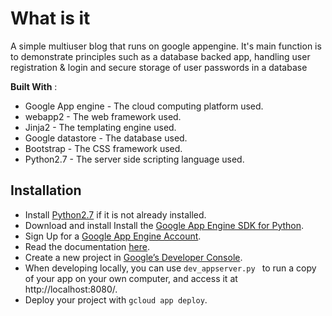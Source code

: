 # What is it
A simple multiuser blog that runs on google appengine. It's main function is to
demonstrate principles such as a database backed app, handling user
registration  & login and secure storage of user passwords in a database


**Built With** :
* Google App engine - The cloud computing platform used.
* webapp2 - The web framework used.
* Jinja2 - The templating engine used.
* Google datastore - The database used.
* Bootstrap - The CSS framework used.
* Python2.7 - The server side scripting language used.


## Installation
* Install [Python2.7](https://www.python.org/downloads/) if it is not already installed.
* Download and install Install the [Google App Engine SDK for Python](https://cloud.google.com/appengine/docs/python/download).
* Sign Up for a [Google App Engine Account](https://console.cloud.google.com/appengine/).
* Read the documentation [here](https://cloud.google.com/appengine/docs/python/).
* Create a new project in [Google’s Developer Console](https://console.cloud.google.com/).
* When developing locally, you can use ```dev_appserver.py ```
  to run a copy of your app on your own computer, and access it at http://localhost:8080/.
* Deploy your project with ```gcloud app deploy```.
